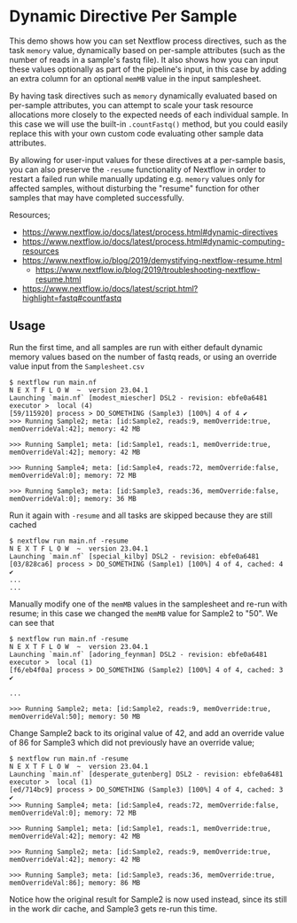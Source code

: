 # Dynamic Directive Per Sample

This demo shows how you can set Nextflow process directives, such as the task `memory` value, dynamically based on per-sample attributes (such as the number of reads in a sample's fastq file). It also shows how you can input these values optionally as part of the pipeline's input, in this case by adding an extra column for an optional `memMB` value in the input samplesheet.

By having task directives such as `memory` dynamically evaluated based on per-sample attributes, you can attempt to scale your task resource allocations more closely to the expected needs of each individual sample. In this case we will use the built-in `.countFastq()` method, but you could easily replace this with your own custom code evaluating other sample data attributes.

By allowing for user-input values for these directives at a per-sample basis, you can also preserve the `-resume` functionality of Nextflow in order to restart a failed run while manually updating e.g. `memory` values only for affected samples, without disturbing the "resume" function for other samples that may have completed successfully.

Resources;

- https://www.nextflow.io/docs/latest/process.html#dynamic-directives
- https://www.nextflow.io/docs/latest/process.html#dynamic-computing-resources
- https://www.nextflow.io/blog/2019/demystifying-nextflow-resume.html
  - https://www.nextflow.io/blog/2019/troubleshooting-nextflow-resume.html
- https://www.nextflow.io/docs/latest/script.html?highlight=fastq#countfastq

## Usage

Run the first time, and all samples are run with either default dynamic memory values based on the number of fastq reads, or using an override value input from the `Samplesheet.csv`

```
$ nextflow run main.nf
N E X T F L O W  ~  version 23.04.1
Launching `main.nf` [modest_miescher] DSL2 - revision: ebfe0a6481
executor >  local (4)
[59/115920] process > DO_SOMETHING (Sample3) [100%] 4 of 4 ✔
>>> Running Sample2; meta: [id:Sample2, reads:9, memOverride:true, memOverrideVal:42]; memory: 42 MB

>>> Running Sample1; meta: [id:Sample1, reads:1, memOverride:true, memOverrideVal:42]; memory: 42 MB

>>> Running Sample4; meta: [id:Sample4, reads:72, memOverride:false, memOverrideVal:0]; memory: 72 MB

>>> Running Sample3; meta: [id:Sample3, reads:36, memOverride:false, memOverrideVal:0]; memory: 36 MB
```

Run it again with `-resume` and all tasks are skipped because they are still cached

```
$ nextflow run main.nf -resume
N E X T F L O W  ~  version 23.04.1
Launching `main.nf` [special_kilby] DSL2 - revision: ebfe0a6481
[03/828ca6] process > DO_SOMETHING (Sample1) [100%] 4 of 4, cached: 4 ✔
...
...
```

Manually modify one of the `memMB` values in the samplesheet and re-run with resume; in this case we changed the `memMB` value for Sample2 to "50". We can see that

```
$ nextflow run main.nf -resume
N E X T F L O W  ~  version 23.04.1
Launching `main.nf` [adoring_feynman] DSL2 - revision: ebfe0a6481
executor >  local (1)
[f6/eb4f0a] process > DO_SOMETHING (Sample2) [100%] 4 of 4, cached: 3 ✔

...

>>> Running Sample2; meta: [id:Sample2, reads:9, memOverride:true, memOverrideVal:50]; memory: 50 MB
```

Change Sample2 back to its original value of 42, and add an override value of 86 for Sample3 which did not previously have an override value;

```
$ nextflow run main.nf -resume
N E X T F L O W  ~  version 23.04.1
Launching `main.nf` [desperate_gutenberg] DSL2 - revision: ebfe0a6481
executor >  local (1)
[ed/714bc9] process > DO_SOMETHING (Sample3) [100%] 4 of 4, cached: 3 ✔
>>> Running Sample4; meta: [id:Sample4, reads:72, memOverride:false, memOverrideVal:0]; memory: 72 MB

>>> Running Sample1; meta: [id:Sample1, reads:1, memOverride:true, memOverrideVal:42]; memory: 42 MB

>>> Running Sample2; meta: [id:Sample2, reads:9, memOverride:true, memOverrideVal:42]; memory: 42 MB

>>> Running Sample3; meta: [id:Sample3, reads:36, memOverride:true, memOverrideVal:86]; memory: 86 MB
```

Notice how the original result for Sample2 is now used instead, since its still in the work dir cache, and Sample3 gets re-run this time.